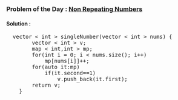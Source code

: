 ### Problem of the Day : [Non Repeating Numbers](https://practice.geeksforgeeks.org/problems/finding-the-numbers0215/1)

#### Solution :
<pre>
  vector < int > singleNumber(vector < int > nums) {
        vector < int > v;
        map < int,int > mp;
        for(int i = 0; i < nums.size(); i++)
            mp[nums[i]]++;
        for(auto it:mp)
            if(it.second==1)
                v.push_back(it.first);
        return v;
    }
</pre>
